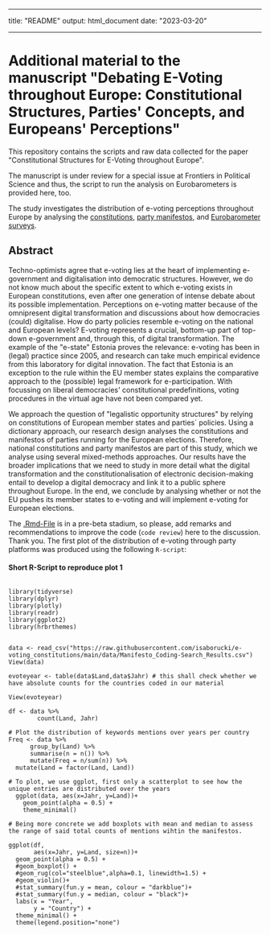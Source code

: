 ------------------------------------------------------------------------

title: "README" output: html_document date: "2023-03-20"

------------------------------------------------------------------------

# Additional material to the manuscript "Debating E-Voting throughout Europe: Constitutional Structures, Parties' Concepts, and Europeans' Perceptions"

This repository contains the scripts and raw data collected for the paper "Constitutional Structures for E-Voting throughout Europe".

The manuscript is under review for a special issue at Frontiers in Political Science and thus, the script to run the analysis on Eurobarometers is provided here, too.

The study investigates the distribution of e-voting perceptions throughout Europe by analysing the [constitutions](https://github.com/isaborucki/e-voting_constitutions/tree/main/data), [party manifestos](https://github.com/isaborucki/e-voting_constitutions/tree/main/data), and [Eurobarometer surveys](https://search.gesis.org/research_data/ZA6653).

## Abstract

Techno-optimists agree that e-voting lies at the heart of implementing e-government and digitalisation into democratic structures. However, we do not know much about the specific extent to which e-voting exists in European constitutions, even after one generation of intense debate about its possible implementation. Perceptions on e-voting matter because of the omnipresent digital transformation and discussions about how democracies (could) digitalise. How do party policies resemble e-voting on the national and European levels? E-voting represents a crucial, bottom-up part of top-down e-government and, through this, of digital transformation. The example of the "e-state" Estonia proves the relevance: e-voting has been in (legal) practice since 2005, and research can take much empirical evidence from this laboratory for digital innovation. The fact that Estonia is an exception to the rule within the EU member states explains the comparative approach to the (possible) legal framework for e-participation. With focussing on liberal democracies' constitutional predefinitions, voting procedures in the virtual age have not been compared yet.

We approach the question of "legalistic opportunity structures" by relying on constitutions of European member states and parties´ policies. Using a dictionary approach, our research design analyses the constitutions and manifestos of parties running for the European elections. Therefore, national constitutions and party manifestos are part of this study, which we analyse using several mixed-methods approaches. Our results have the broader implications that we need to study in more detail what the digital transformation and the constitutionalisation of electronic decision-making entail to develop a digital democracy and link it to a public sphere throughout Europe. In the end, we conclude by analysing whether or not the EU pushes its member states to e-voting and will implement e-voting for European elections.

The [.Rmd-File](https://github.com/isaborucki/e-voting_constitutions/blob/main/eurobarometerEvoting.Rmd) is in a pre-beta stadium, so please, add remarks and recommendations to improve the code (`code review`) here to the discussion. Thank you. The first plot of the distribution of e-voting through party platforms was produced using the following `R-script`:

#### Short R-Script to reproduce plot 1


```{r, echo=FALSE, message=FALSE}

library(tidyverse)
library(dplyr)
library(plotly)
library(readr)
library(ggplot2)
library(hrbrthemes)


data <- read_csv("https://raw.githubusercontent.com/isaborucki/e-voting_constitutions/main/data/Manifesto_Coding-Search_Results.csv")
View(data)

evoteyear <- table(data$Land,data$Jahr) # this shall check whether we have absolute counts for the countries coded in our material

View(evoteyear)

df <- data %>% 
        count(Land, Jahr)

# Plot the distribution of keywords mentions over years per country
Freq <- data %>% 
      group_by(Land) %>% 
      summarise(n = n()) %>% 
      mutate(Freq = n/sum(n)) %>% 
  mutate(Land = factor(Land, Land))

# To plot, we use ggplot, first only a scatterplot to see how the unique entries are distributed over the years
  ggplot(data, aes(x=Jahr, y=Land))+
    geom_point(alpha = 0.5) +
    theme_minimal()
  
# Being more concrete we add boxplots with mean and median to assess the range of said total counts of mentions wihtin the manifestos. 

ggplot(df,
       aes(x=Jahr, y=Land, size=n))+
  geom_point(alpha = 0.5) +
  #geom_boxplot() +
  #geom_rug(col="steelblue",alpha=0.1, linewidth=1.5) +
  #geom_violin()+
  #stat_summary(fun.y = mean, colour = "darkblue")+
  #stat_summary(fun.y = median, colour = "black")+
  labs(x = "Year",
       y = "Country") +
  theme_minimal() +
  theme(legend.position="none") 
  
```
